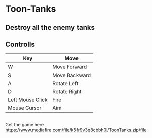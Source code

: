 # Toon-Tanks

## Destroy all the enemy tanks

## Controlls
| Key | Move |
|---|----|
| W | Move Forward |
| S | Move Backward |
| A | Rotate Left |
| D | Rotate Right |
| Left Mouse Click | Fire |
| Mouse Cursor | Aim |

## 
Get the game here 
https://www.mediafire.com/file/k5fr9v3q8cbbh0i/ToonTanks.zip/file 
